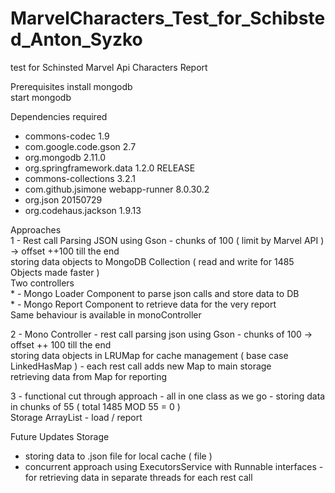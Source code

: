 # MarvelCharacters_Test_for_Schibsted_Anton_Syzko
test for Schinsted Marvel Api Characters Report

Prerequisites 
install mongodb  </br>
start mongodb </br>

Dependencies  required </br>
 - commons-codec 1.9</br>
 - com.google.code.gson 2.7</br>
 - org.mongodb 2.11.0</br>
 - org.springframework.data 1.2.0 RELEASE</br>
 - commons-collections 3.2.1</br>
 - com.github.jsimone  webapp-runner 8.0.30.2</br>
 - org.json 20150729</br>
 - org.codehaus.jackson 1.9.13 </br>
 

Approaches </br>
 1 - Rest call Parsing JSON using Gson - chunks of 100 ( limit by Marvel API ) -> offset ++100 till the end</br>
     storing data  objects to MongoDB Collection ( read and write for 1485 Objects made faster )</br>
     Two controllers </br>
        * - Mongo Loader Component to parse json calls and store data to DB </br>
        * - Mongo Report Component to retrieve data for the very report</br>
     Same  behaviour is available  in monoController</br>
        
 2 - Mono Controller - rest call parsing json   using Gson  - chunks  of 100 -> offset ++ 100 till the end</br>
     storing data objects in LRUMap for  cache  management ( base case LinkedHasMap ) - each rest call adds new Map to main storage </br>
     retrieving data from Map for reporting </br>
     
 3 - functional cut through approach - all in one  class  as  we  go - storing data in chunks of 55 ( total 1485 MOD 55 = 0 ) </br>
     Storage ArrayList - load / report   </br>
     
 Future Updates Storage </br>
   - storing data to .json file for local cache ( file )  </br>
   - concurrent approach using ExecutorsService with Runnable interfaces - for retrieving data in separate threads for each rest call  </br>
   
     
     
